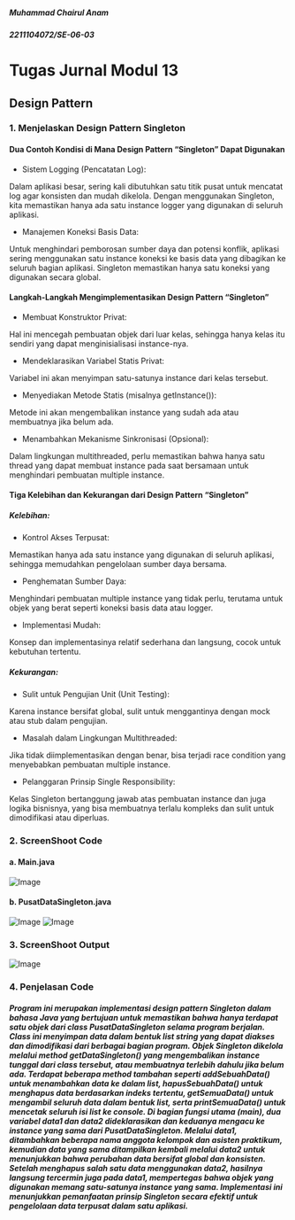 ##### Muhammad Chairul Anam
##### 2211104072/SE-06-03

# Tugas Jurnal Modul 13
## Design Pattern
### 1. Menjelaskan Design Pattern Singleton

#### Dua Contoh Kondisi di Mana Design Pattern “Singleton” Dapat Digunakan
- Sistem Logging (Pencatatan Log):

Dalam aplikasi besar, sering kali dibutuhkan satu titik pusat untuk mencatat log agar konsisten dan mudah dikelola. Dengan menggunakan Singleton, kita memastikan hanya ada satu instance logger yang digunakan di seluruh aplikasi.

- Manajemen Koneksi Basis Data:

Untuk menghindari pemborosan sumber daya dan potensi konflik, aplikasi sering menggunakan satu instance koneksi ke basis data yang dibagikan ke seluruh bagian aplikasi. Singleton memastikan hanya satu koneksi yang digunakan secara global.

#### Langkah-Langkah Mengimplementasikan Design Pattern “Singleton”
- Membuat Konstruktor Privat:

Hal ini mencegah pembuatan objek dari luar kelas, sehingga hanya kelas itu sendiri yang dapat menginisialisasi instance-nya.

- Mendeklarasikan Variabel Statis Privat:

Variabel ini akan menyimpan satu-satunya instance dari kelas tersebut.

- Menyediakan Metode Statis (misalnya getInstance()):

Metode ini akan mengembalikan instance yang sudah ada atau membuatnya jika belum ada.

- Menambahkan Mekanisme Sinkronisasi (Opsional):

Dalam lingkungan multithreaded, perlu memastikan bahwa hanya satu thread yang dapat membuat instance pada saat bersamaan untuk menghindari pembuatan multiple instance.

#### Tiga Kelebihan dan Kekurangan dari Design Pattern “Singleton”
##### Kelebihan:

- Kontrol Akses Terpusat:

Memastikan hanya ada satu instance yang digunakan di seluruh aplikasi, sehingga memudahkan pengelolaan sumber daya bersama.

- Penghematan Sumber Daya:

Menghindari pembuatan multiple instance yang tidak perlu, terutama untuk objek yang berat seperti koneksi basis data atau logger.

- Implementasi Mudah:

Konsep dan implementasinya relatif sederhana dan langsung, cocok untuk kebutuhan tertentu.

##### Kekurangan:

- Sulit untuk Pengujian Unit (Unit Testing):

Karena instance bersifat global, sulit untuk menggantinya dengan mock atau stub dalam pengujian.

- Masalah dalam Lingkungan Multithreaded:

Jika tidak diimplementasikan dengan benar, bisa terjadi race condition yang menyebabkan pembuatan multiple instance.

- Pelanggaran Prinsip Single Responsibility:

Kelas Singleton bertanggung jawab atas pembuatan instance dan juga logika bisnisnya, yang bisa membuatnya terlalu kompleks dan sulit untuk dimodifikasi atau diperluas.
### 2. ScreenShoot Code
#### a. Main.java
![Image](https://github.com/user-attachments/assets/6b2f6b94-73de-4ccd-8b7f-d788a7983ca2)
#### b. PusatDataSingleton.java
![Image](https://github.com/user-attachments/assets/f6ac5694-00bb-4976-aee9-959bbb227167)
![Image](https://github.com/user-attachments/assets/f296dd40-e80b-4089-990f-9876dd26b6fb)
### 3. ScreenShoot Output
![Image](https://github.com/user-attachments/assets/da9cb90a-b08b-4799-948a-1bd1b3fa0b5d)
### 4. Penjelasan Code
##### Program ini merupakan implementasi design pattern Singleton dalam bahasa Java yang bertujuan untuk memastikan bahwa hanya terdapat satu objek dari class PusatDataSingleton selama program berjalan. Class ini menyimpan data dalam bentuk list string yang dapat diakses dan dimodifikasi dari berbagai bagian program. Objek Singleton dikelola melalui method getDataSingleton() yang mengembalikan instance tunggal dari class tersebut, atau membuatnya terlebih dahulu jika belum ada. Terdapat beberapa method tambahan seperti addSebuahData() untuk menambahkan data ke dalam list, hapusSebuahData() untuk menghapus data berdasarkan indeks tertentu, getSemuaData() untuk mengambil seluruh data dalam bentuk list, serta printSemuaData() untuk mencetak seluruh isi list ke console. Di bagian fungsi utama (main), dua variabel data1 dan data2 dideklarasikan dan keduanya mengacu ke instance yang sama dari PusatDataSingleton. Melalui data1, ditambahkan beberapa nama anggota kelompok dan asisten praktikum, kemudian data yang sama ditampilkan kembali melalui data2 untuk menunjukkan bahwa perubahan data bersifat global dan konsisten. Setelah menghapus salah satu data menggunakan data2, hasilnya langsung tercermin juga pada data1, mempertegas bahwa objek yang digunakan memang satu-satunya instance yang sama. Implementasi ini menunjukkan pemanfaatan prinsip Singleton secara efektif untuk pengelolaan data terpusat dalam satu aplikasi.
# 
